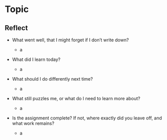 # Topic

## Reflect

- What went well, that I might forget if I don’t write down?
  - a

- What did I learn today?
  - a

- What should I do differently next time?
  - a

- What still puzzles me, or what do I need to learn more about?
  - a

- Is the assignment complete? If not, where exactly did you leave off, and what work remains?
  - a
